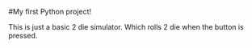 #My first Python project!

This is just a basic 2 die simulator.
Which rolls 2 die when the button is pressed.